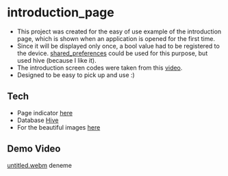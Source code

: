 # introduction_page

- This project was created for the easy of use example of the introduction page, which is shown when an application is opened for the first time.
- Since it will be displayed only once, a bool value had to be registered to the device. [shared_preferences](https://pub.dev/packages/shared_preferences) could be used for this purpose, but used hive (because I like it).
- The introduction screen codes were taken from this [video](https://www.youtube.com/watch?v=SG2WNlQfqyc).
- Designed to be easy to pick up and use :)

## Tech
- Page indicator [here](https://pub.dev/packages/smooth_page_indicator)
- Database [Hive](https://pub.dev/packages/hive)
- For the beautiful images [here](https://storyset.com/food)

## Demo Video
[untitled.webm](https://user-images.githubusercontent.com/17355685/203936059-f7580080-10b6-469c-9a56-18db618ee6bb.webm)
 deneme


